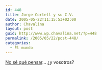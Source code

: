 ```yaml
---
id: 448
title: Jorge Cortell y su C.V.
date: 2005-05-22T11:15:53+02:00
author: Chavalina
layout: post
guid: http://www.wp.chavalina.net/?p=448
permalink: /2005/05/22/post-448/
categories:
  - El mundo
---
```

<a href="http://barrapunto.com/journal.pl?op=display&#038;id=13459&#038;uid=4686" target="_blank">No sé qué pensar</a>… &iquest;y vosotros?